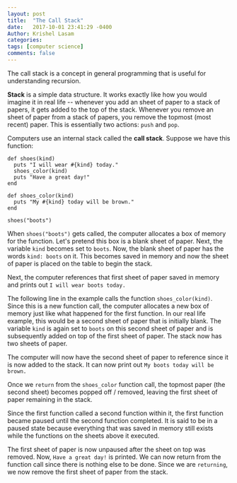 ```yaml
---
layout: post
title:  "The Call Stack"
date:   2017-10-01 23:41:29 -0400
Author: Krishel Lasam
categories: 
tags: [computer science]
comments: false
---
```



The call stack is a concept in general programming that is useful for understanding recursion.

**Stack** is a simple data structure. It works exactly like how you would imagine it in real life -- whenever you add an sheet of paper to a stack of papers, it gets added to the top of the stack. Whenever you remove an sheet of paper from a stack of papers, you remove the topmost (most recent) paper. This is essentially two actions: `push` and `pop`.

Computers use an internal stack called the **call stack**. Suppose we have this function:

```
def shoes(kind)
  puts "I will wear #{kind} today."
  shoes_color(kind)
  puts "Have a great day!"
end

def shoes_color(kind)
  puts "My #{kind} today will be brown."
end

shoes("boots")
```

When `shoes("boots")` gets called, the computer allocates a box of memory for the function. Let's pretend this box is a blank sheet of paper. Next, the variable `kind` becomes set to `boots`. Now, the blank sheet of paper has the words `kind: boots` on it. This becomes saved in memory and now the sheet of paper is placed on the table to begin the stack.

Next, the computer references that first sheet of paper saved in memory and prints out `I will wear boots today.`

The following line in the example calls the function `shoes_color(kind)`. Since this is a new function call, the computer allocates a new box of memory just like what happened for the first function. In our real life example, this would be a second sheet of paper that is initially blank. The variable `kind` is again set to `boots` on this second sheet of paper and is subsequently added on top of the first sheet of paper. The stack now has two sheets of paper.

The computer will now have the second sheet of paper to reference since it is now added to the stack. It can now print out `My boots today will be brown.`

Once we `return` from the `shoes_color` function call, the topmost paper (the second sheet) becomes popped off / removed, leaving the first sheet of paper remaining in the stack.

Since the first function called a second function within it, the first function became paused until the second function completed. It is said to be in a paused state because everything that was saved in memory still exists while the functions on the sheets above it executed.

The first sheet of paper is now unpaused after the sheet on top was removed. Now, `Have a great day!` is printed. We can now return from the function call since there is nothing else to be done. Since we are `returning`, we now remove the first sheet of paper from the stack.
